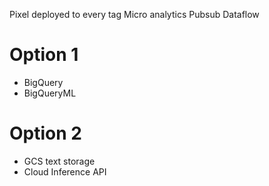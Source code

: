 Pixel deployed to every tag
Micro analytics
Pubsub
Dataflow

# Option 1
- BigQuery
- BigQueryML

# Option 2
- GCS text storage
- Cloud Inference API